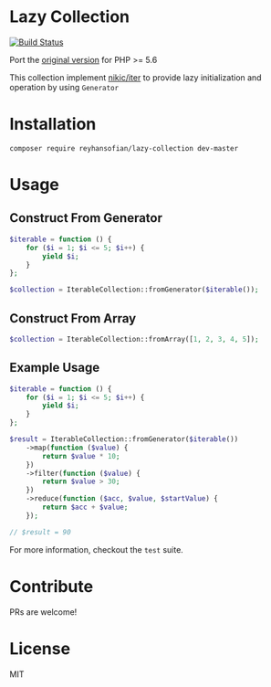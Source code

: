 Lazy Collection
===
[![Build Status](https://travis-ci.org/reyhansofian/lazy-collection.svg?branch=master)](https://travis-ci.org/reyhansofian/lazy-collection)

Port the [original version](https://github.com/praswicaksono/lazy-collection) for PHP >= 5.6

This collection implement [nikic/iter](https://github.com/nikic/iter) to provide lazy initialization and operation by using `Generator`

Installation
===

`composer require reyhansofian/lazy-collection dev-master`

Usage
===

Construct From Generator
---

```php
$iterable = function () {
    for ($i = 1; $i <= 5; $i++) {
        yield $i;
    }
};

$collection = IterableCollection::fromGenerator($iterable());
```

Construct From Array
---

```php
$collection = IterableCollection::fromArray([1, 2, 3, 4, 5]);
```

Example Usage
---

```php
$iterable = function () {
    for ($i = 1; $i <= 5; $i++) {
        yield $i;
    }
};

$result = IterableCollection::fromGenerator($iterable())
    ->map(function ($value) {
        return $value * 10;
    })
    ->filter(function ($value) {
        return $value > 30;
    })
    ->reduce(function ($acc, $value, $startValue) {
        return $acc + $value;
    });

// $result = 90
```

For more information, checkout the `test` suite.

Contribute
===

PRs are welcome!

License
===

MIT